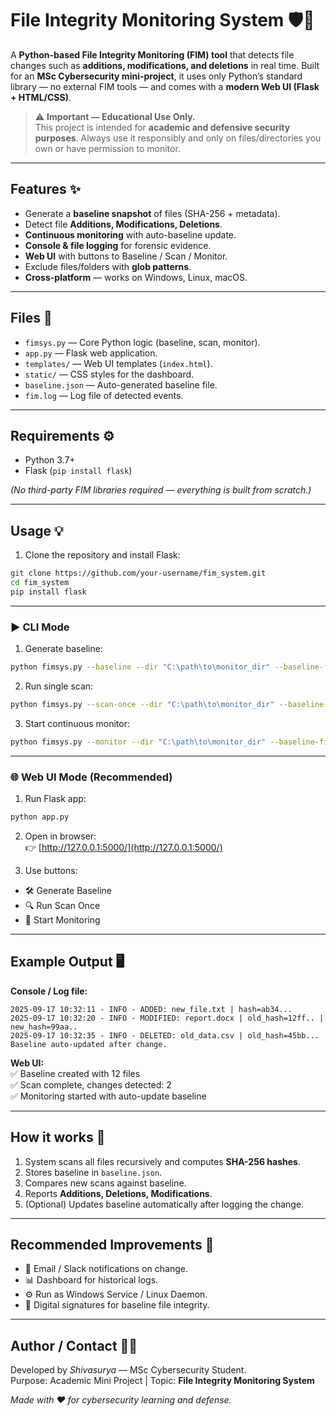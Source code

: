 # File Integrity Monitoring System 🛡️📂

A **Python-based File Integrity Monitoring (FIM) tool** that detects file changes such as **additions, modifications, and deletions** in real time. Built for an **MSc Cybersecurity mini-project**, it uses only Python’s standard library — no external FIM tools — and comes with a **modern Web UI (Flask + HTML/CSS)**.

> ⚠️ **Important — Educational Use Only.**  
> This project is intended for **academic and defensive security purposes**. Always use it responsibly and only on files/directories you own or have permission to monitor.  

---

## Features ✨

- Generate a **baseline snapshot** of files (SHA-256 + metadata).  
- Detect file **Additions, Modifications, Deletions**.  
- **Continuous monitoring** with auto-baseline update.  
- **Console & file logging** for forensic evidence.  
- **Web UI** with buttons to Baseline / Scan / Monitor.  
- Exclude files/folders with **glob patterns**.  
- **Cross-platform** — works on Windows, Linux, macOS.  

---

## Files 📂

- `fimsys.py` — Core Python logic (baseline, scan, monitor).  
- `app.py` — Flask web application.  
- `templates/` — Web UI templates (`index.html`).  
- `static/` — CSS styles for the dashboard.  
- `baseline.json` — Auto-generated baseline file.  
- `fim.log` — Log file of detected events.  

---

## Requirements ⚙️

- Python 3.7+  
- Flask (`pip install flask`)  

*(No third-party FIM libraries required — everything is built from scratch.)*

---

## Usage 💡

1. Clone the repository and install Flask:

```bash
git clone https://github.com/your-username/fim_system.git
cd fim_system
pip install flask
```

---

### ▶️ CLI Mode

1. Generate baseline:
```bash
python fimsys.py --baseline --dir "C:\path\to\monitor_dir" --baseline-file baseline.json
```

2. Run single scan:
```bash
python fimsys.py --scan-once --dir "C:\path\to\monitor_dir" --baseline-file baseline.json
```

3. Start continuous monitor:
```bash
python fimsys.py --monitor --dir "C:\path\to\monitor_dir" --baseline-file baseline.json --interval 10
```

---

### 🌐 Web UI Mode (Recommended)

1. Run Flask app:
```bash
python app.py
```

2. Open in browser:  
👉 [http://127.0.0.1:5000/](http://127.0.0.1:5000/)

3. Use buttons:  
- 🛠 Generate Baseline  
- 🔍 Run Scan Once  
- 📡 Start Monitoring  

---

## Example Output 🖥️

**Console / Log file:**

```
2025-09-17 10:32:11 - INFO - ADDED: new_file.txt | hash=ab34...
2025-09-17 10:32:20 - INFO - MODIFIED: report.docx | old_hash=12ff.. | new_hash=99aa..
2025-09-17 10:32:35 - INFO - DELETED: old_data.csv | old_hash=45bb...
Baseline auto-updated after change.
```

**Web UI:**  
✅ Baseline created with 12 files  
✅ Scan complete, changes detected: 2  
✅ Monitoring started with auto-update baseline  

---

## How it works 🧠

1. System scans all files recursively and computes **SHA-256 hashes**.  
2. Stores baseline in `baseline.json`.  
3. Compares new scans against baseline.  
4. Reports **Additions, Deletions, Modifications**.  
5. (Optional) Updates baseline automatically after logging the change.  

---

## Recommended Improvements 🚀

- 📧 Email / Slack notifications on change.  
- 📊 Dashboard for historical logs.  
- ⚙️ Run as Windows Service / Linux Daemon.  
- 🔐 Digital signatures for baseline file integrity.  

---

## Author / Contact 👨‍💻

Developed by *Shivasurya* — MSc Cybersecurity Student.  
Purpose: Academic Mini Project | Topic: **File Integrity Monitoring System**

*Made with ❤️ for cybersecurity learning and defense.*

